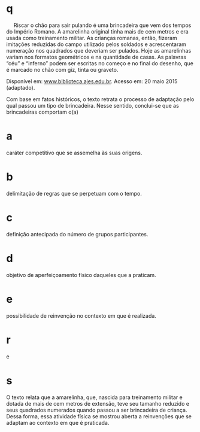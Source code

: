 # q
     Riscar o chão para sair pulando é uma brincadeira que vem dos tempos do Império Romano. A amarelinha original tinha mais de cem metros e era usada como treinamento militar. As crianças romanas, então, fizeram imitações reduzidas do campo utilizado pelos soldados e acrescentaram numeração nos quadrados que deveriam ser pulados. Hoje as amarelinhas variam nos formatos geométricos e na quantidade de casas. As palavras “céu” e “inferno” podem ser escritas no começo e no final do desenho, que é marcado no chão com giz, tinta ou graveto.

Disponível em: www.biblioteca.ajes.edu.br. Acesso em: 20 maio 2015 (adaptado).

Com base em fatos históricos, o texto retrata o processo de adaptação pelo qual passou um tipo de brincadeira. Nesse sentido, conclui-se que as brincadeiras comportam o(a)

# a
caráter competitivo que se assemelha às suas origens.

# b
delimitação de regras que se perpetuam com o tempo.

# c
definição antecipada do número de grupos participantes.

# d
objetivo de aperfeiçoamento físico daqueles que a praticam.

# e
possibilidade de reinvenção no contexto em que é realizada.

# r
e

# s
O texto relata que a amarelinha, que, nascida para treinamento militar e dotada de mais de cem metros de extensão, teve seu tamanho reduzido e seus quadrados numerados quando passou a ser brincadeira de criança. Dessa forma, essa atividade física se mostrou aberta a reinvenções que se adaptam ao contexto em que é praticada.
